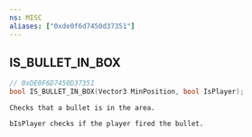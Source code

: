 ```yaml
---
ns: MISC
aliases: ["0xde0f6d7450d37351"]
---
```

## IS_BULLET_IN_BOX

```c
// 0xDE0F6D7450D37351
bool IS_BULLET_IN_BOX(Vector3 MinPosition, bool IsPlayer);
```

```
Checks that a bullet is in the area.

bIsPlayer checks if the player fired the bullet.
```
